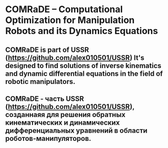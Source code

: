 # COMRaDE – Computational Optimization for Manipulation Robots and  its Dynamics Equations

## COMRaDE is part of USSR (https://github.com/alex010501/USSR) It's designed to find solutions of inverse kinematics and dynamic differential equations in the field of robotic manipulators.

## COMRaDE - часть USSR (https://github.com/alex010501/USSR), созданнаяя для решения обратных кинематических и динамических дифференциальных уравнений в области роботов-манипуляторов.
